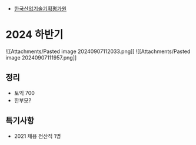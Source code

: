 - [한국산업기술기획평가원](https://www.keit.re.kr/board.es?mid=a10307020000&bid=0046&cg_code=C01)
# 2024 하반기
![[Attachments/Pasted image 20240907112033.png]]
![[Attachments/Pasted image 20240907111957.png]]
## 정리
- 토익 700
- 한부모?
## 특기사항
- 2021 채용 전산직 1명